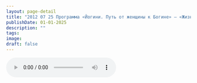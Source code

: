 ```yaml
---
layout: page-detail
title: "2012 07 25 Программа «Йогини. Путь от женщины к Богине» – «Жизнеописание сиддха йогини Мадаласы. Просветленной царицы»."
publishDate: 01-01-2025
description: ""
tags:
image:
draft: false
---
```


<audio title=" - 2012 07 25 Программа «Йогини. Путь от женщины к Богине» – «Жизнеописание сиддха йогини Мадаласы. Просветленной царицы»..mp3" src="/upload/iblock/5d9/5d92e47bb4e3bbe0e701868f660a5b03.mp3" controls=""></audio>

  
